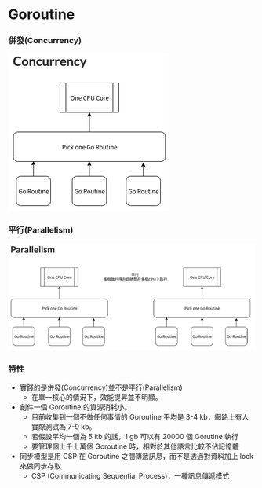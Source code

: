 # Goroutine

### 併發(Concurrency)

![併發(Concurrency)](assets/concurrency.png)

### 平行(Parallelism)

![平行(Parallelism)](assets/parallelism.png)

### 特性

- 實踐的是併發(Concurrency)並不是平行(Parallelism)
    - 在單一核心的情況下，效能提昇並不明顯。
- 創件一個 Goroutine 的資源消耗小。
    - 目前收集到一個不做任何事情的 Goroutine 平均是 3-4 kb，網路上有人實際測試為 7-9 kb。
    - 若假設平均一個為 5 kb 的話，1 gb 可以有 20000 個 Gorutine 執行
    - 要管理個上千上萬個 Goroutine 時，相對於其他語言比較不佔記憶體
- 同步模型是用 CSP 在 Goroutine 之間傳遞訊息，而不是透過對資料加上 lock 來做同步存取
    - CSP (Communicating Sequential Process)，一種訊息傳遞模式